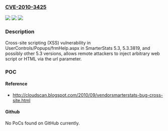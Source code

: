 ### [CVE-2010-3425](https://cve.mitre.org/cgi-bin/cvename.cgi?name=CVE-2010-3425)
![](https://img.shields.io/static/v1?label=Product&message=n%2Fa&color=blue)
![](https://img.shields.io/static/v1?label=Version&message=n%2Fa&color=blue)
![](https://img.shields.io/static/v1?label=Vulnerability&message=n%2Fa&color=brighgreen)

### Description

Cross-site scripting (XSS) vulnerability in UserControls/Popups/frmHelp.aspx in SmarterStats 5.3, 5.3.3819, and possibly other 5.3 versions, allows remote attackers to inject arbitrary web script or HTML via the url parameter.

### POC

#### Reference
- http://cloudscan.blogspot.com/2010/09/vendorsmarterstats-bug-cross-site.html

#### Github
No PoCs found on GitHub currently.


